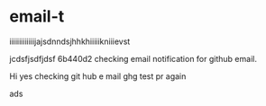 
# email-t


iiiiiiiiiiiiijajsdnndsjhhkhiiiiikniiievst


jcdsfjsdfjdsf
6b440d2
checking email notification for github email.

Hi yes
checking git hub e
mail 
ghg
test pr again

ads
